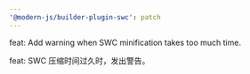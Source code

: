 ```yaml
---
'@modern-js/builder-plugin-swc': patch
---
```


feat: Add warning when SWC minification takes too much time.

feat: SWC 压缩时间过久时，发出警告。
